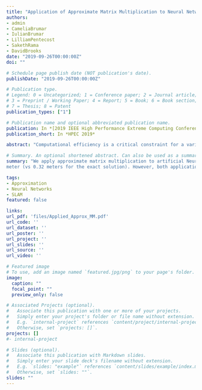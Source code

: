 ```yaml
---
title: "Application of Approximate Matrix Multiplication to Neural Networks and Distributed SLAM"
authors:
- admin
- CameliaBrumar 
- IulianBrumar
- LilliamPentecost
- SakethRama
- DavidBrooks
date: "2019-09-26T00:00:00Z"
doi: ""

# Schedule page publish date (NOT publication's date).
publishDate: "2019-09-26T00:00:00Z"

# Publication type.
# Legend: 0 = Uncategorized; 1 = Conference paper; 2 = Journal article;
# 3 = Preprint / Working Paper; 4 = Report; 5 = Book; 6 = Book section;
# 7 = Thesis; 8 = Patent
publication_types: ["1"]

# Publication name and optional abbreviated publication name.
publication: In *[2019 IEEE High Performance Extreme Computing Conference (HPEC)](http://www.ieee-hpec.org/)*
publication_short: In *HPEC 2019*

abstract: "Computational efficiency is a critical constraint for a variety of cutting-edge real-time applications. In this work, we identify an opportunity to speed up the end-to-end runtime of two such compute bound applications by incorporating approximate linear algebra techniques. Particularly, we apply approximate matrix multiplication to artificial Neural Networks (NNs) for image classification and to the robotics problem of Distributed Simultaneous Localization and Mapping (DSLAM). Expanding upon recent sampling-based Monte Carlo approximation strategies for matrix multiplication, we develop updated theoretical bounds, and an adaptive error prediction strategy. We then apply these techniques in the context of NNs and DSLAM increasing the speed of both applications by 15-20% while maintaining a 97% classification accuracy for NNs running on the MNIST dataset and keeping the average robot position error under 1 meter (vs 0.32 meters for the exact solution). However, both applications experience variance in their results. This suggests that Monte Carlo matrix multiplication may be an effective technique to reduce the memory and computational burden of certain algorithms when used carefully, but more research is needed before these techniques can be widely used in practice."

# Summary. An optional shortened abstract. Can also be used as a summary for an extended abstract or poster etc.
summary: "We apply approximate matrix multiplication to artificial Neural Networks for image classification and to the robotics problem of Distributed Simultaneous Localization and Mapping increasing the speed of both applications by 15-20% while maintaining a 97% classification accuracy for NNs running on the MNIST dataset and keeping the average robot position error under 1
meter (vs 0.32 meters for the exact solution). However, both applications experience variance in their results."

tags:
- Approximation
- Neural Networks
- SLAM
featured: false

links:
url_pdf: 'files/Applied_Approx_MM.pdf'
url_code: ''
url_dataset: ''
url_poster: ''
url_project: ''
url_slides: ''
url_source: ''
url_video: ''

# Featured image
# To use, add an image named `featured.jpg/png` to your page's folder. 
image:
  caption: ""
  focal_point: ""
  preview_only: false

# Associated Projects (optional).
#   Associate this publication with one or more of your projects.
#   Simply enter your project's folder or file name without extension.
#   E.g. `internal-project` references `content/project/internal-project/index.md`.
#   Otherwise, set `projects: []`.
projects: []
#- internal-project

# Slides (optional).
#   Associate this publication with Markdown slides.
#   Simply enter your slide deck's filename without extension.
#   E.g. `slides: "example"` references `content/slides/example/index.md`.
#   Otherwise, set `slides: ""`.
slides: ""
---
```


<!-- {{% alert note %}}
Click the *Cite* button above to demo the feature to enable visitors to import publication metadata into their reference management software.
{{% /alert %}}

{{% alert note %}}
Click the *Slides* button above to demo Academic's Markdown slides feature.
{{% /alert %}} -->

<!-- Supplementary notes can be added here, including [code and math](https://sourcethemes.com/academic/docs/writing-markdown-latex/). -->

